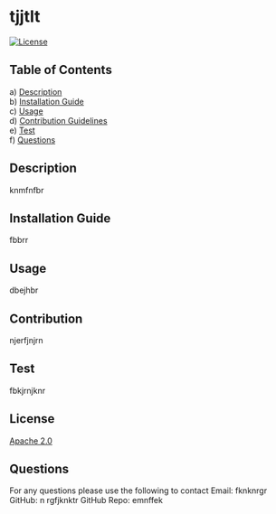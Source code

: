 # tjjtlt
  [![License](https://img.shields.io/badge/License-Apache_2.0-blue.svg)](https://opensource.org/licenses/Apache-2.0)
  ## Table of Contents
  a) [Description](#description) <br>
  b) [Installation Guide](#installation) <br>
  c) [Usage](#usage) <br>
  d) [Contribution Guidelines](#contribution) <br>
  e) [Test](#test) <br>
  f) [Questions](#questions) <br>
  ## Description
  knmfnfbr
  ## Installation Guide
  fbbrr
  ## Usage
  dbejhbr
  ## Contribution
  njerfjnjrn
  ## Test
  fbkjrnjknr
  ## License
  [Apache 2.0](https://opensource.org/licenses/Apache-2.0)
  ## Questions
  For any questions please use the following to contact
  Email: fknknrgr
  GitHub: n rgfjknktr
  GitHub Repo: emnffek
